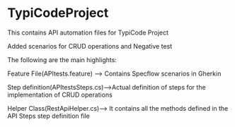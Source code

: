 # TypiCodeProject

This contains API automation files for TypiCode Project


Added scenarios for CRUD operations and Negative test

The following are the main highlights:

Feature File(APItests.feature) --> Contains Specflow scenarios in Gherkin

Step definition(APItestsSteps.cs)-->Actual definition of steps for the implementation of CRUD operations

Helper Class(RestApiHelper.cs)--> It contains all the methods defined in the API Steps step definition file
